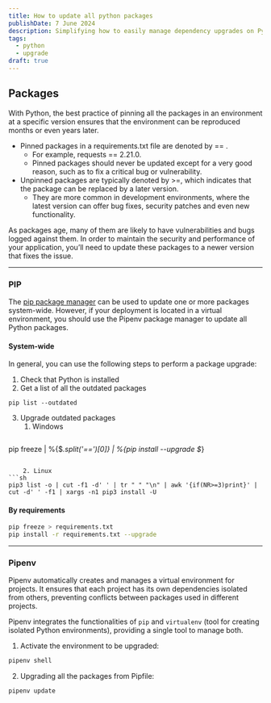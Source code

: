 ```yaml
---
title: How to update all python packages
publishDate: 7 June 2024
description: Simplifying how to easily manage dependency upgrades on Python projects.
tags:
  - python
  - upgrade
draft: true
---
```

## Packages

With Python, the best practice of pinning all the packages in an environment at a specific version ensures that the environment can be reproduced months or even years later. 

- Pinned packages in a requirements.txt file are denoted by == . 
	- For example, requests == 2.21.0. 
	- Pinned packages should never be updated except for a very good reason, such as to fix a critical bug or vulnerability.
- Unpinned packages are typically denoted by >=, which indicates that the package can be replaced by a later version. 
	- They are more common in development environments, where the latest version can offer bug fixes, security patches and even new functionality.

As packages age, many of them are likely to have vulnerabilities and bugs logged against them. In order to maintain the security and performance of your application, you’ll need to update these packages to a newer version that fixes the issue. 

---
### PIP

The [pip package manager](https://www.activestate.com/resources/quick-reads/how-to-install-pip-on-windows/) can be used to update one or more packages system-wide. However, if your deployment is located in a virtual environment, you should use the Pipenv package manager to update all Python packages.
#### System-wide

In general, you can use the following steps to perform a package upgrade:

1. Check that Python is installed
2. Get a list of all the outdated packages

```shell
pip list --outdated
```

3. Upgrade outdated packages
	1. Windows
	```sh
pip freeze | %{$_.split('==')[0]} | %{pip install --upgrade $_}
```
	
	2. Linux
```sh
pip3 list -o | cut -f1 -d' ' | tr " " "\n" | awk '{if(NR>=3)print}' | cut -d' ' -f1 | xargs -n1 pip3 install -U
```
#### By requirements

```sh
pip freeze > requirements.txt
pip install -r requirements.txt --upgrade
```

---
### Pipenv

Pipenv automatically creates and manages a virtual environment for projects. It ensures that each project has its own dependencies isolated from others, preventing conflicts between packages used in different projects.

Pipenv integrates the functionalities of `pip` and `virtualenv` (tool for creating isolated Python environments), providing a single tool to manage both.


1. Activate the environment to be upgraded:
```sh
pipenv shell
```

2. Upgrading all the packages from Pipfile:
```sh
pipenv update
```

